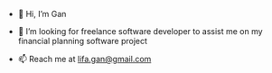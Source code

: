 - 👋 Hi, I’m Gan

- 💞️ I’m looking for freelance software developer to assist me on my financial planning software project
- 📫 Reach me at lifa.gan@gmail.com

<!---
uxrm5c3/uxrm5c3 is a ✨ special ✨ repository because its `README.md` (this file) appears on your GitHub profile.
You can click the Preview link to take a look at your changes.
--->
